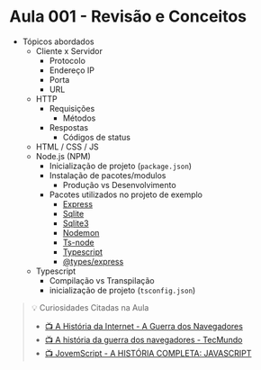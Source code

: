 # Aula 001 - Revisão e Conceitos

- Tópicos abordados
  - Cliente x Servidor
    - Protocolo
    - Endereço IP
    - Porta
    - URL
  - HTTP
    - Requisições
      - Métodos
    - Respostas
      - Códigos de status
  - HTML / CSS / JS
  - Node.js (NPM)
    - Inicialização de projeto (`package.json`)
    - Instalação de pacotes/modulos
      - Produção vs Desenvolvimento
    - Pacotes utilizados no projeto de exemplo
      - [Express](https://npmjs.com/package/express)
      - [Sqlite](https://npmjs.com/package/sqlite)
      - [Sqlite3](https://npmjs.com/package/sqlite3)
      - [Nodemon](https://npmjs.com/package/nodemon)
      - [Ts-node](https://npmjs.com/package/ts-node)
      - [Typescript](https://npmjs.com/package/typescript)
      - [@types/express](https://npmjs.com/package/@types/express)
  - Typescript
    - Compilação vs Transpilação
    - inicialização de projeto (`tsconfig.json`)

> 💡 Curiosidades Citadas na Aula
> - [📺 A História da Internet - A Guerra dos Navegadores](https://www.youtube.com/watch?v=_TW45Wctsmg) 
> - [📺 A história da guerra dos navegadores - TecMundo](https://www.youtube.com/watch?v=3yTDZTKwj-o) 
> - [📺 JovemScript - A HISTÓRIA COMPLETA: JAVASCRIPT](https://www.youtube.com/watch?v=QM83eQ7Kpbg)